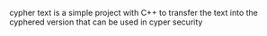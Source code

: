 cypher text is a simple project with C++ to transfer the text into the cyphered version that can be used in cyper security
